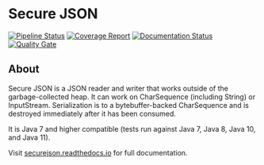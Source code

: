 # Secure JSON
[![Pipeline Status](https://gitlab.com/curquhart/securejson/badges/master/pipeline.svg)](https://gitlab.com/curquhart/securejson/commits/master)
[![Coverage Report](https://gitlab.com/curquhart/securejson/badges/master/coverage.svg)](https://gitlab.com/curquhart/securejson/commits/master)
[![Documentation Status](https://readthedocs.org/projects/securejson/badge/?version=latest)](https://securejson.readthedocs.io/en/latest/?badge=latest)
[![Quality Gate](https://sonarcloud.io/api/project_badges/measure?project=com.chelseaurquhart.securejson&metric=alert_status)](https://sonarcloud.io/dashboard/index/com.chelseaurquhart.securejson)

## About
Secure JSON is a JSON reader and writer that works outside of the garbage-collected heap. It can work on CharSequence
(including String) or InputStream. Serialization is to a bytebuffer-backed CharSequence and is destroyed immediately
after it has been consumed.

It is Java 7 and higher compatible (tests run against Java 7, Java 8, Java 10, and Java 11).

Visit [securejson.readthedocs.io](https://securejson.readthedocs.io) for full documentation.